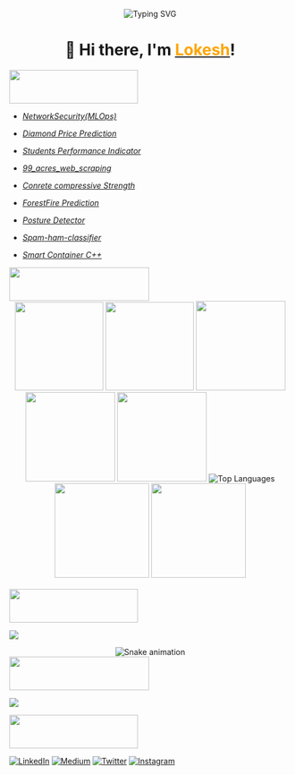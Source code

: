 <div align="center">

<!-- Banner Image -->
<!--<img src="https://raw.githubusercontent.com/gaur8126/image/main/1614404532937.png" alt="Data Scientist Banner" width="100%"> -->

![Typing SVG](https://readme-typing-svg.demolab.com?font=Fira+Code&weight=500&size=35&duration=4000&pause=700&color=bf91f3&center=true&vCenter=true&width=1000&lines=Welcome+to+my+GitHub+Profile!)


# 👋 <b>Hi there</b>, I'm <a href="https://rusty-sj.github.io/"><span style="color:orange;">Lokesh</span></a>!
  

<!-- **Data Scientist | Machine Learning Enthusiast |**

💡 I specialize in Python, Statistics, Machine Learning, Deep Learning, NLP, SQL,  and Data Visualization.  
🔍 Passionate about transforming data into actionable insights and building AI-powered solutions. -->


</div>


<img src="https://img.shields.io/badge/Projects--fa8072?style=plastic&logo=googlecloudspanner" width="230" height="60">


- *[NetworkSecurity(MLOps)](https://github.com/gaur8126/networksecurity.git)*

- *[Diamond Price Prediction](https://github.com/gaur8126/DiamondPricePrediction)*

- *[Students Performance Indicator](https://github.com/gaur8126/StudentPerformance)*

- *[99_acres_web_scraping](https://github.com/gaur8126/99acres_Web_Scraping.git)*

- *[Conrete compressive Strength](https://github.com/gaur8126/concrete_strength.git)*

- *[ForestFire Prediction](https://github.com/gaur8126/Forestfire)*

- *[Posture Detector](https://github.com/gaur8126/Posture-Detector.git)* 

- *[Spam-ham-classifier](https://github.com/gaur8126/spam-ham-chatbot)*

- *[Smart Container C++](https://github.com/gaur8126/smatrt_container)*


<img src="https://img.shields.io/badge/GitHub_Stats--fa8072?style=plastic&logo=soundcharts" width="250" height="60">



<div align="center">
<!-- buefy -->
<img height="158em" src="https://github-profile-summary-cards.vercel.app/api/cards/profile-details?username=gaur8126&theme=tokyonight"> 
<img height="158em" src="https://github-profile-summary-cards.vercel.app/api/cards/stats?username=gaur8126&theme=tokyonight">
<img height="160em" src="https://github-profile-summary-cards.vercel.app/api/cards/repos-per-language?username=gaur8126&theme=tokyonight">
<img height="160em" src="https://github-profile-summary-cards.vercel.app/api/cards/most-commit-language?username=gaur8126&theme=tokyonight">
<img height="160em" src="https://github-profile-summary-cards.vercel.app/api/cards/productive-time?username=gaur8126&theme=tokyonight&utcOffset=8">
<img src="https://github-readme-stats.vercel.app/api/top-langs/?username=gaur8126&layout=compact&theme=tokyonight" alt="Top Languages" />
<img height="169em" src="https://github-readme-stats.vercel.app/api?username=gaur8126&theme=tokyonight&hide_border=false&include_all_commits=false&count_private=false">
<img height="169em" src="https://github-readme-streak-stats.herokuapp.com/?user=gaur8126&theme=tokyonight">

</div>

<!-- <img src="https://github-readme-stats.vercel.app/api?username=gaur8126&show_icons=true&theme=chartreuse-dark" alt="GitHub Stats" />
    <img src="https://github-readme-streak-stats.herokuapp.com/?user=gaur8126&theme=chartreuse-dark" alt="GitHub Streak" />
    <img src="https://github-readme-stats.vercel.app/api/top-langs/?username=gaur8126&layout=compact&theme=chartreuse-dark" alt="Top Languages" /> -->



</div><br>
<!-- Snake Game Repo View -->


<img src="https://img.shields.io/badge/Top Contributed Repo-🔝-fa8072?style=plastic&logo=argo" width="230" height="60">

![](https://github-contributor-stats.vercel.app/api?username=gaur8126&limit=5&theme=tokyonight&combine_all_yearly_contributions=true)


<div align="center">
  <img src="https://profile-readme-generator.com/assets/snake.svg" alt="Snake animation" />
</div>


<img src="https://img.shields.io/badge/GitHub_Trophies-🏆-fa8072?style=plastic&logo=riseup" width="250" height="60">

![](https://github-trophies.vercel.app/?username=gaur8126&theme=dark_dimmed&no-frame=true&no-bg=false&margin-w=4)


<img src="https://img.shields.io/badge/Connect with Me-📞-fa8072?style=plastic&logo=linphone" width="230" height="60">

[![LinkedIn](https://img.shields.io/badge/LinkedIn-%230077B5.svg?logo=linkedin&logoColor=white)](https://linkedin.com/in/linkedin.com/in/lokesh-178081277) [![Medium](https://img.shields.io/badge/Medium-12100E?logo=medium&logoColor=white)](https://medium.com/@https://medium.com/@gaurlokesh1211) [![Twitter](https://img.shields.io/badge/Twitter-%231DA1F2.svg?logo=Twitter&logoColor=white)](https://twitter.com/@Lokesh_1912) [![Instagram](https://img.shields.io/badge/Instagram-%23E4405F.svg?logo=Instagram&logoColor=white)](https://instagram.com/https://www.instagram.com/mr._g_a_u_r_12)



